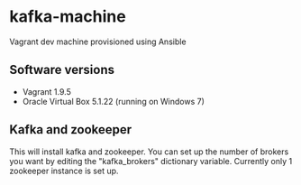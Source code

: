 # kafka-machine
Vagrant dev machine provisioned using Ansible

## Software versions

- Vagrant 1.9.5
- Oracle Virtual Box 5.1.22 (running on Windows 7)


## Kafka and zookeeper

This will install kafka and zookeeper.  You can set up the number of brokers you want by editing the "kafka_brokers" dictionary variable.  Currently only 1 zookeeper instance is set up.
